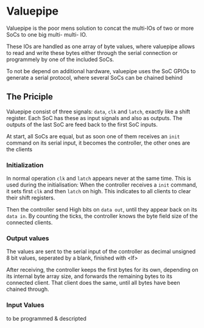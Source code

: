 # Valuepipe

Valuepipe is the poor mens solution to concat the multi-IOs of two or more SoCs to one big multi- multi- IO.

These IOs are handled as one array of byte values, where valuepipe allows to read and write these bytes either through the serial connection or programmely by one of the included SoCs.

To not be depend on additional hardware, valuepipe uses the SoC GPIOs to generate a serial protocol, where several SoCs can be chained behind

## The Priciple
Valuepipe consist of three signals: `data`, `clk` and `latch`, exactly like a shift register. Each SoC has these as input signals and also as outputs. The outputs of the last SoC are feed back to the first SoC inputs.

At start, all SoCs are equal, but as soon one of them receives an `init` command on its serial input, it becomes the controller, the other ones are the clients

### Initialization
In normal operation `clk` and `latch` appears never at the same time. This is used during the initialisation: When the controller receives a `init` command, it sets first `clk` and then `latch` on high. This indicates to all clients to clear their shift registers.

Then the controller send  High bits on `data out`, until they appear back on its `data in`. By counting the ticks, the controller knows the byte field size of the connected clients.

### Output values
The values are sent to the serial input of the controller as decimal unsigned 8 bit values, seperated by a blank, finished with \<lf>

After receiving, the controller keeps the first bytes for its own, depending on its internal byte array size, and forwards the remaining bytes to its connected client. That client does the same, until all bytes have been chained through.

### Input Values

to be programmed & descripted